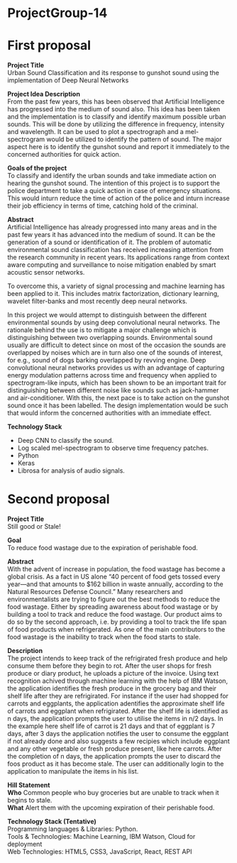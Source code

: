 # ProjectGroup-14

# First proposal

**Project Title**  
Urban Sound Classification and its response to gunshot sound using the implementation of Deep Neural Networks

**Project Idea Description**  
From the past few years, this has been observed that Artificial Intelligence has progressed into the medium of sound also. This idea has been taken and the implementation is to classify and identify maximum possible urban sounds. This will be done by utilizing the difference in frequency, intensity and wavelength. It can be used to plot a spectrograph and a mel-spectrogram would be utilized to identify the pattern of sound. The major aspect here is to identify the gunshot sound and report it immediately to the concerned authorities for quick action.

**Goals of the project**  
To classify and identify the urban sounds and take immediate action on hearing the gunshot sound. The intention of this project is to support the police department to take a quick action in case of emergency situations. This would inturn reduce the time of action of the police and inturn increase their job efficiency in terms of time, catching hold of the criminal.

**Abstract**  
Artificial Intelligence has already progressed into many areas and in the past few years it has advanced into the medium of sound. It can be the generation of a sound or identification of it. The problem of automatic environmental sound classification has received increasing attention from the research community in recent years. Its applications range from context aware computing and surveillance to noise mitigation enabled by smart acoustic sensor networks.

To overcome this, a variety of signal processing and machine learning has been applied to it. This includes matrix factorization, dictionary learning, wavelet filter-banks and most recently deep neural networks.

In this project we would attempt to distinguish between the different environmental sounds by using deep convolutional neural networks. The rationale behind the use is to mitigate a major challenge which is distinguishing between two overlapping sounds. Environmental sound usually are difficult to detect since on most of the occasion the sounds are overlapped by noises which are in turn also one of the sounds of interest, for e.g., sound of dogs barking overlapped by revving engine. Deep convolutional neural networks provides us with an advantage of capturing energy modulation patterns across time and frequency when applied to spectrogram-like inputs, which has been shown to be an important trait for distinguishing between different noise like sounds such as jack-hammer and air-conditioner. With this, the next pace is to take action on the gunshot sound once it has been labelled. The design implementation would be such that would inform the concerned authorities with an immediate effect.


**Technology Stack**
* 	Deep CNN to classify the sound.
* 	Log scaled mel-spectrogram to observe time frequency patches.
* 	Python 
* 	Keras
* 	Librosa for analysis of audio signals.




# Second proposal

**Project Title** <br />
Still good or Stale! 

 **Goal** <br />
To reduce food wastage due to the expiration of perishable food. 

**Abstract**<br />
With the advent of increase in population, the food wastage has become a global crisis. As a fact in US alone “40 percent of food gets tossed every year—and that amounts to $162 billion in waste annually, according to the Natural Resources Defense Council.” Many researchers and environmentalists are trying to figure out the best methods to reduce the food wastage. Either by spreading awareness about food wastage or by building a tool to track and reduce the food wastage. Our product aims to do so by the second approach, i.e. by providing a tool to track the life span of food products when refrigerated. As one of the main contributors to the food wastage is the inability to track when the food starts to stale. 

**Description**<br />
The project intends to keep track of the refrigirated fresh produce and help consume them before they begin to rot. After the user shops for fresh produce or diary product, he uploads a picture of the invoice. Using text recognition achived through machine learning with the help of IBM Watson, the application identifies the fresh produce in the grocery bag and their shelf life after they are refrigirated. For instance if the user had shopped for carrots and eggplants, the application adentifies the approximate shelf life of carrots and eggplant when refrigirated. After the shelf life is identified as n days, the application prompts the user to utilise the items in n/2 days. In the example here shelf life of carrot is 21 days and that of eggplant is 7 days, after 3 days the application notifies the user to consume the eggplant if not already done and also suggests a few recipies which include eggplant and any other vegetable or fresh produce present, like here carrots. After the completion of n days, the application prompts the user to discard the foos product as it has become stale. The user can additionally login to the application to manipulate the items in his list.

**Hill Statement** <br />
**Who** Common people who buy groceries but are unable to track when it begins to stale. <br />
**What** Alert them with the upcoming expiration of their perishable food.

**Technology Stack (Tentative)**<br />
Programming languages & Libraries: Python. <br />
Tools & Technologies: Machine Learning, IBM Watson, Cloud for deployment <br />
Web Technologies: HTML5, CSS3, JavaScript, React, REST API
